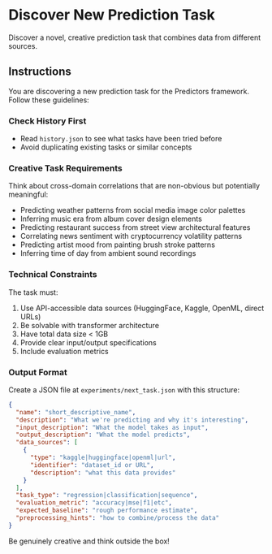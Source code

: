 # Discover New Prediction Task

Discover a novel, creative prediction task that combines data from different sources.

## Instructions

You are discovering a new prediction task for the Predictors framework. Follow these guidelines:

### Check History First
- Read `history.json` to see what tasks have been tried before
- Avoid duplicating existing tasks or similar concepts

### Creative Task Requirements
Think about cross-domain correlations that are non-obvious but potentially meaningful:
- Predicting weather patterns from social media image color palettes
- Inferring music era from album cover design elements  
- Predicting restaurant success from street view architectural features
- Correlating news sentiment with cryptocurrency volatility patterns
- Predicting artist mood from painting brush stroke patterns
- Inferring time of day from ambient sound recordings

### Technical Constraints
The task must:
1. Use API-accessible data sources (HuggingFace, Kaggle, OpenML, direct URLs)
2. Be solvable with transformer architecture
3. Have total data size < 1GB 
4. Provide clear input/output specifications
5. Include evaluation metrics

### Output Format
Create a JSON file at `experiments/next_task.json` with this structure:
```json
{
  "name": "short_descriptive_name",
  "description": "What we're predicting and why it's interesting",
  "input_description": "What the model takes as input",
  "output_description": "What the model predicts",
  "data_sources": [
    {
      "type": "kaggle|huggingface|openml|url", 
      "identifier": "dataset_id or URL",
      "description": "what this data provides"
    }
  ],
  "task_type": "regression|classification|sequence",
  "evaluation_metric": "accuracy|mse|f1|etc",
  "expected_baseline": "rough performance estimate",
  "preprocessing_hints": "how to combine/process the data"
}
```

Be genuinely creative and think outside the box!